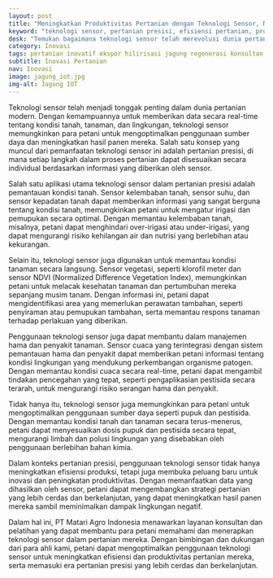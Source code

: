 ```yaml
---
layout: post
title: "Meningkatkan Produktivitas Pertanian dengan Teknologi Sensor, Menuju Pertanian Presisi yang Efisien"
keyword: "teknologi sensor, pertanian presisi, efisiensi pertanian, produktivitas tanaman, Matari Agro Indonesia, konsultasi pertanian, pelatihan pertanian"
desk: "Temukan bagaimana teknologi sensor telah merevolusi dunia pertanian dengan meningkatkan efisiensi dan produktivitas tanaman secara signifikan. Pelajari lebih lanjut tentang aplikasi dan manfaat teknologi sensor dalam menciptakan pertanian presisi yang efisien"
category: Inovasi
tags: pertanian inovatif ekspor hilirisasi jagung regenerasi konsultan ketahanan pangan
subtitle: Inovasi Pertanian
nav: Inovasi
image: jagung_iot.jpg
img-alt: Jagung IOT
---
```


Teknologi sensor telah menjadi tonggak penting dalam dunia pertanian modern. Dengan kemampuannya untuk memberikan data secara real-time tentang kondisi tanah, tanaman, dan lingkungan, teknologi sensor memungkinkan para petani untuk mengoptimalkan penggunaan sumber daya dan meningkatkan hasil panen mereka. Salah satu konsep yang muncul dari pemanfaatan teknologi sensor ini adalah pertanian presisi, di mana setiap langkah dalam proses pertanian dapat disesuaikan secara individual berdasarkan informasi yang diberikan oleh sensor.

Salah satu aplikasi utama teknologi sensor dalam pertanian presisi adalah pemantauan kondisi tanah. Sensor kelembaban tanah, sensor suhu, dan sensor kepadatan tanah dapat memberikan informasi yang sangat berguna tentang kondisi tanah, memungkinkan petani untuk mengatur irigasi dan pemupukan secara optimal. Dengan memantau kelembaban tanah, misalnya, petani dapat menghindari over-irigasi atau under-irigasi, yang dapat mengurangi risiko kehilangan air dan nutrisi yang berlebihan atau kekurangan.

Selain itu, teknologi sensor juga digunakan untuk memantau kondisi tanaman secara langsung. Sensor vegetasi, seperti klorofil meter dan sensor NDVI (Normalized Difference Vegetation Index), memungkinkan petani untuk melacak kesehatan tanaman dan pertumbuhan mereka sepanjang musim tanam. Dengan informasi ini, petani dapat mengidentifikasi area yang memerlukan perawatan tambahan, seperti penyiraman atau pemupukan tambahan, serta memantau respons tanaman terhadap perlakuan yang diberikan.

Penggunaan teknologi sensor juga dapat membantu dalam manajemen hama dan penyakit tanaman. Sensor cuaca yang terintegrasi dengan sistem pemantauan hama dan penyakit dapat memberikan petani informasi tentang kondisi lingkungan yang mendukung perkembangan organisme patogen. Dengan memantau kondisi cuaca secara real-time, petani dapat mengambil tindakan pencegahan yang tepat, seperti pengaplikasian pestisida secara terarah, untuk mengurangi risiko serangan hama dan penyakit.

Tidak hanya itu, teknologi sensor juga memungkinkan para petani untuk mengoptimalkan penggunaan sumber daya seperti pupuk dan pestisida. Dengan memantau kondisi tanah dan tanaman secara terus-menerus, petani dapat menyesuaikan dosis pupuk dan pestisida secara tepat, mengurangi limbah dan polusi lingkungan yang disebabkan oleh penggunaan berlebihan bahan kimia.

Dalam konteks pertanian presisi, penggunaan teknologi sensor tidak hanya meningkatkan efisiensi produksi, tetapi juga membuka peluang baru untuk inovasi dan peningkatan produktivitas. Dengan memanfaatkan data yang dihasilkan oleh sensor, petani dapat mengembangkan strategi pertanian yang lebih cerdas dan berkelanjutan, yang dapat meningkatkan hasil panen mereka sambil meminimalkan dampak lingkungan negatif.

Dalam hal ini, PT Matari Agro Indonesia menawarkan layanan konsultan dan pelatihan yang dapat membantu para petani memahami dan menerapkan teknologi sensor dalam pertanian mereka. Dengan bimbingan dan dukungan dari para ahli kami, petani dapat mengoptimalkan penggunaan teknologi sensor untuk meningkatkan efisiensi dan produktivitas pertanian mereka, serta memasuki era pertanian presisi yang lebih cerdas dan berkelanjutan.
